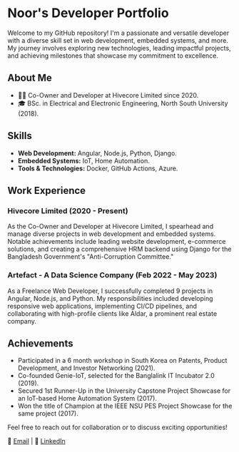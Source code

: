 # Noor's Developer Portfolio

Welcome to my GitHub repository! I'm a passionate and versatile developer with a diverse skill set in web development, embedded systems, and more. My journey involves exploring new technologies, leading impactful projects, and achieving milestones that showcase my commitment to excellence.

## About Me

- 👨‍💻 Co-Owner and Developer at Hivecore Limited since 2020.
- 🎓 BSc. in Electrical and Electronic Engineering, North South University (2018).

## Skills

- **Web Development:** Angular, Node.js, Python, Django.
- **Embedded Systems:** IoT, Home Automation.
- **Tools & Technologies:** Docker, GitHub Actions, Azure.

## Work Experience

### Hivecore Limited (2020 - Present)

As the Co-Owner and Developer at Hivecore Limited, I spearhead and manage diverse projects in web development and embedded systems. Notable achievements include leading website development, e-commerce solutions, and creating a comprehensive HRM backend using Django for the Bangladesh Government's "Anti-Corruption Committee."

### Artefact - A Data Science Company (Feb 2022 - May 2023)

As a Freelance Web Developer, I successfully completed 9 projects in Angular, Node.js, and Python. My responsibilities included developing responsive web applications, implementing CI/CD pipelines, and collaborating with high-profile clients like Aldar, a prominent real estate company.

## Achievements

- Participated in a 6 month workshop in South Korea on Patents, Product Development, and Investor Networking (2021).
- Co-founded Genie-IoT, selected for the Banglalink IT Incubator 2.0 (2019).
- Secured 1st Runner-Up in the University Capstone Project Showcase for an IoT-based Home Automation System (2017).
- Won the title of Champion at the IEEE NSU PES Project Showcase for the same project (2017).

Feel free to reach out for collaboration or to discuss exciting opportunities!

📧 [Email](mailto:nooraldinahmed@gmail.com) | 🔗 [LinkedIn](https://www.linkedin.com/in/nadahmed)
